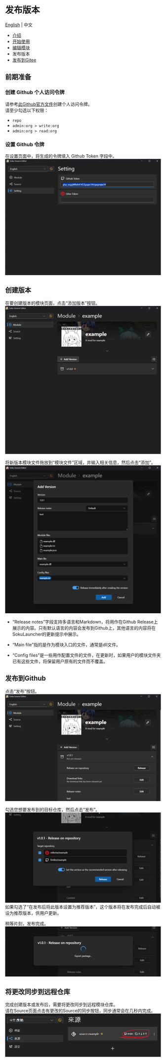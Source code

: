 # 发布版本
[English](../en/release-version.md) | 中文  
  
- [介绍](./introduction.md)
- [开始使用](./getting-started.md)
- [编辑模块](./edit-module.md)
- 发布版本
- [发布到Gitee](./release-on-gitee.md)

## 前期准备
### 创建 Github 个人访问令牌
请参考[此Github官方文件](https://docs.github.com/en/authentication/keeping-your-account-and-data-secure/managing-your-personal-access-tokens)创建个人访问令牌。  
请至少勾选以下权限：
- ``repo``
- ``admin:org > write:org``
- ``admin:org > read:org``

### 设置 Github 令牌
在设置页面中，将生成的令牌填入 Github Token 字段中。
![release-version1](./release-version(1).png)

## 创建版本
在要创建版本的模块页面，点击“添加版本”按钮。  
![release-version2](./release-version(2).png)
  
将新版本模块文件拖放到“模块文件”区域，并输入相关信息，然后点击“添加”。
![release-version3](./release-version(3).png)

- “Release notes”字段支持多语言和Markdown，将用作在Github Release上展示的内容。只有默认语言的内容会发布到Github上，其他语言的内容将在SokuLauncher的更新提示中展示。

- “Main file”指的是作为模块入口的文件，通常是dll文件。
- “Config files”是一些用作配置文件的文件，在更新时，如果用户的模块文件夹已有这些文件，将保留用户原有的文件而不覆盖。

## 发布到Github
点击“发布”按钮。
![release-version4](./release-version(4).png)
  
勾选您想要发布到的目标仓库，然后点击“发布”。
![release-version5](./release-version(5).png)  
如果勾选了“在发布后将此版本设置为推荐版本”，这个版本将在发布完成后自动被设为推荐版本，供用户更新。

稍等片刻，发布完成。  
![release-version6](./release-version(6).png)

## 将更改同步到远程仓库
完成创建版本或发布后，需要将更改同步到远程模块仓库。  
请在Source页面点击有更改的Source的同步按钮，同步通常会在几秒内完成。
![release-version7](./sync.png)